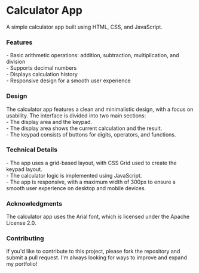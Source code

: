 # Calculator App
A simple calculator app built using HTML, CSS, and JavaScript.

<h3>Features</h3>
- Basic arithmetic operations: addition, subtraction, multiplication, and division<br>
- Supports decimal numbers<br>
- Displays calculation history<br>
- Responsive design for a smooth user experience<br>
<h3>Design</h3>
The calculator app features a clean and minimalistic design, with a focus on usability. The interface is divided into two main sections:<br>
- The display area and the keypad.<br>
- The display area shows the current calculation and the result.<br>
- The keypad consists of buttons for digits, operators, and functions.<br>
<h3>Technical Details</h3>
- The app uses a grid-based layout, with CSS Grid used to create the keypad layout.<br>
- The calculator logic is implemented using JavaScript.<br>
- The app is responsive, with a maximum width of 300px to ensure a smooth user experience on desktop and mobile devices.<br>
<h3>Acknowledgments</h3>
The calculator app uses the Arial font, which is licensed under the Apache License 2.0.
<h3>Contributing</h3>
If you'd like to contribute to this project, please fork the repository and submit a pull request. I'm always looking for ways to improve and expand my portfolio!

